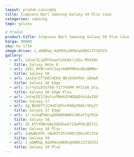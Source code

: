 ```yaml
---
layout: produk-casinghp
title: Simpsons Bart Samsung Galaxy S9 Plus Case
categories: samsung
tags: galaxy

# Produk
product-title: Simpsons Bart Samsung Galaxy S9 Plus Case
harga: 90000
sku: hn-1739
image-drive: 1_wbWRmp_AaEM4ny8K0nqk8NSJ3Y3U2V3
gallery:
  - url: 1InuCIL2pPFOxwo7vUe8krjSGx-MXaV01
    title: Galaxy Note 8
  - url: 182L_MYBYrmYC3aynkNRPMRXv8DoQMNbr
    title: Galaxy S6
  - url: 1AzE472TTAOl4EK9_NRj8t8YPUn_eEHw9
    title: Galaxy S6 Edge
  - url: 1crYyGiO3Sf9O-YI7749PM_PFI1U6_Dtq
    title: Galaxy S6 Edge Plus
  - url: 1otwLEE1lOuCvxPWmkXtWQQqDXa1da28X
    title: Galaxy S7
  - url: 1g_Bb06TfjCHvDl0PnrR40pF86brVHyIY
    title: Galaxy S7 Edge
  - url: 1r-ncXqR5WcvpEb8WSDW6VsWXatTgtR14
    title: Galaxy S8
  - url: 1K_6TYXUWrUWy5AEQSe6723wPk6jBZfI1
    title: Galaxy S8 Plus
  - url: 1uQwBwtOt-zBwbZtIhzU0kCt6kuYEI3tm
    title: Galaxy S9
  - url: 1_wbWRmp_AaEM4ny8K0nqk8NSJ3Y3U2V3
    title: Galaxy S9 Plus
---
```

